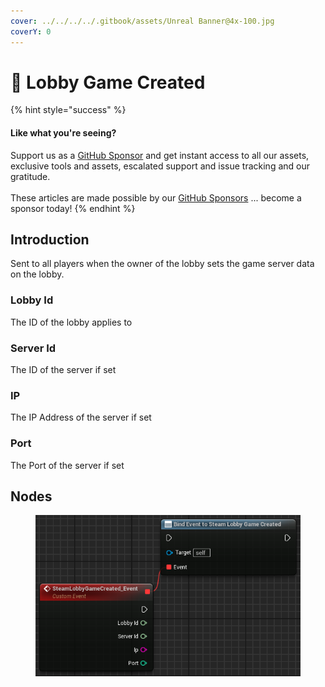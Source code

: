```yaml
---
cover: ../../../../.gitbook/assets/Unreal Banner@4x-100.jpg
coverY: 0
---
```


# 🔻 Lobby Game Created

{% hint style="success" %}
#### Like what you're seeing?

Support us as a [GitHub Sponsor](../../../../become-a-sponsor/) and get instant access to all our assets, exclusive tools and assets, escalated support and issue tracking and our gratitude.\
\
These articles are made possible by our [GitHub Sponsors](../../../../become-a-sponsor/) ... become a sponsor today!
{% endhint %}

## Introduction

Sent to all players when the owner of the lobby sets the game server data on the lobby.

### Lobby Id

The ID of the lobby applies to

### Server Id

The ID of the server if set

### IP

The IP Address of the server if set

### Port

The Port of the server if set

## Nodes

<figure><img src="../../../../.gitbook/assets/image (10) (1) (1).png" alt=""><figcaption></figcaption></figure>
